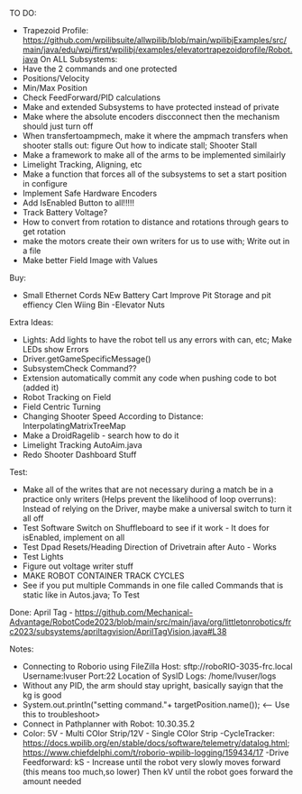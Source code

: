 TO DO:
- Trapezoid Profile: https://github.com/wpilibsuite/allwpilib/blob/main/wpilibjExamples/src/main/java/edu/wpi/first/wpilibj/examples/elevatortrapezoidprofile/Robot.java
On ALL Subsystems:
- Have the 2 commands and one protected
- Positions/Velocity
- Min/Max Position
- Check FeedForward/PID calculations
- Make and extended Subsystems to have protected instead of private
- Make where the absolute encoders discconnect then the mechanism should just turn off
- When transfertoampmech, make it where the ampmach transfers when shooter stalls out: figure Out how to indicate stall; Shooter Stall
- Make a framework to make all of the arms to be implemented similairly 
- Limelight Tracking, Aligning, etc
- Make a function that forces all of the subsystems to set a start position in configure 
- Implement Safe Hardware Encoders
- Add IsEnabled Button to all!!!!!
- Track Battery Voltage?
- How to convert from rotation to distance and rotations through gears to get rotation
- make the motors create their own writers for us to use with; Write out in a file
- Make better Field Image with Values


Buy:
- Small Ethernet Cords
NEw Battery Cart
Improve Pit
Storage and pit effiency
Clen Wiing Bin
-Elevator Nuts



Extra Ideas:
- Lights: Add lights to have the robot tell us any errors with can, etc; Make LEDs show Errors
- Driver.getGameSpecificMessage()
- SubsystemCheck Command??
- Extension automatically commit any code when pushing code to bot (added it)
- Robot Tracking on Field
- Field Centric Turning
- Changing Shooter Speed According to Distance: InterpolatingMatrixTreeMap
- Make a DroidRagelib - search how to do it
- Limelight Tracking AutoAim.java
- Redo Shooter Dashboard Stuff



Test:
- Make all of the writes that are not necessary during a match be in a practice only writers (Helps prevent the likelihood of loop overruns): Instead of relying on the Driver, maybe make a universal switch to turn it all off
- Test Software Switch on Shuffleboard to see if it work - It does for isEnabled, implement on all
- Test Dpad Resets/Heading Direction of Drivetrain after Auto - Works
- Test Lights
- Figure out voltage writer stuff
- MAKE ROBOT CONTAINER TRACK CYCLES
- See if you put multiple Commands in one file called Commands that is static like in Autos.java; To Test



Done:
April Tag - https://github.com/Mechanical-Advantage/RobotCode2023/blob/main/src/main/java/org/littletonrobotics/frc2023/subsystems/apriltagvision/AprilTagVision.java#L38



Notes:
- Connecting to Roborio using FileZilla
   Host: sftp://roboRIO-3035-frc.local
   Username:lvuser
   Port:22
   Location of SysID Logs: /home/lvuser/logs 
- Without any PID, the arm should stay upright, basically sayign that the kg is good
- System.out.println("setting command."+ targetPosition.name()); <-- Use this to troubleshoot>
- Connect in Pathplanner with Robot: 10.30.35.2
- Color: 5V - Multi COlor Strip/12V - Single COlor Strip
-CycleTracker: https://docs.wpilib.org/en/stable/docs/software/telemetry/datalog.html; https://www.chiefdelphi.com/t/roborio-wpilib-logging/159434/17
-Drive Feedforward: kS - Increase until the robot very slowly moves forward (this means too much,so lower) Then kV until the robot goes forward the amount needed